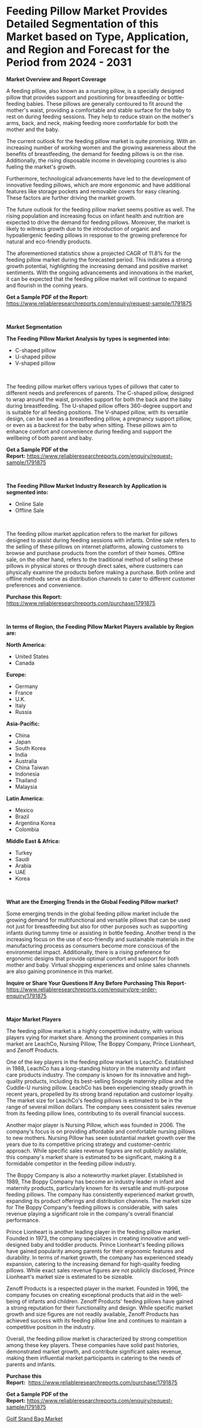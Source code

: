 <p><h1>Feeding Pillow Market Provides Detailed Segmentation of this Market based on Type, Application, and Region and Forecast for the Period from 2024 - 2031</h1></p><p><strong>Market Overview and Report Coverage</strong></p>
<p><p>A feeding pillow, also known as a nursing pillow, is a specially designed pillow that provides support and positioning for breastfeeding or bottle-feeding babies. These pillows are generally contoured to fit around the mother's waist, providing a comfortable and stable surface for the baby to rest on during feeding sessions. They help to reduce strain on the mother's arms, back, and neck, making feeding more comfortable for both the mother and the baby.</p><p>The current outlook for the feeding pillow market is quite promising. With an increasing number of working women and the growing awareness about the benefits of breastfeeding, the demand for feeding pillows is on the rise. Additionally, the rising disposable income in developing countries is also fueling the market's growth.</p><p>Furthermore, technological advancements have led to the development of innovative feeding pillows, which are more ergonomic and have additional features like storage pockets and removable covers for easy cleaning. These factors are further driving the market growth.</p><p>The future outlook for the feeding pillow market seems positive as well. The rising population and increasing focus on infant health and nutrition are expected to drive the demand for feeding pillows. Moreover, the market is likely to witness growth due to the introduction of organic and hypoallergenic feeding pillows in response to the growing preference for natural and eco-friendly products.</p><p>The aforementioned statistics show a projected CAGR of 11.8% for the feeding pillow market during the forecasted period. This indicates a strong growth potential, highlighting the increasing demand and positive market sentiments. With the ongoing advancements and innovations in the market, it can be expected that the feeding pillow market will continue to expand and flourish in the coming years.</p></p>
<p><strong>Get a Sample PDF of the Report:</strong> <a href="https://www.reliableresearchreports.com/enquiry/request-sample/1791875">https://www.reliableresearchreports.com/enquiry/request-sample/1791875</a></p>
<p>&nbsp;</p>
<p><strong>Market Segmentation</strong></p>
<p><strong>The Feeding Pillow Market Analysis by types is segmented into:</strong></p>
<p><ul><li>C-shaped pillow</li><li>U-shaped pillow</li><li>V-shaped pillow</li></ul></p>
<p>&nbsp;</p>
<p><p>The feeding pillow market offers various types of pillows that cater to different needs and preferences of parents. The C-shaped pillow, designed to wrap around the waist, provides support for both the back and the baby during breastfeeding. The U-shaped pillow offers 360-degree support and is suitable for all feeding positions. The V-shaped pillow, with its versatile design, can be used as a breastfeeding pillow, a pregnancy support pillow, or even as a backrest for the baby when sitting. These pillows aim to enhance comfort and convenience during feeding and support the wellbeing of both parent and baby.</p></p>
<p><strong>Get a Sample PDF of the Report:</strong>&nbsp;<a href="https://www.reliableresearchreports.com/enquiry/request-sample/1791875">https://www.reliableresearchreports.com/enquiry/request-sample/1791875</a></p>
<p>&nbsp;</p>
<p><strong>The Feeding Pillow Market Industry Research by Application is segmented into:</strong></p>
<p><ul><li>Online Sale</li><li>Offline Sale</li></ul></p>
<p>&nbsp;</p>
<p><p>The feeding pillow market application refers to the market for pillows designed to assist during feeding sessions with infants. Online sale refers to the selling of these pillows on internet platforms, allowing customers to browse and purchase products from the comfort of their homes. Offline sale, on the other hand, refers to the traditional method of selling these pillows in physical stores or through direct sales, where customers can physically examine the products before making a purchase. Both online and offline methods serve as distribution channels to cater to different customer preferences and convenience.</p></p>
<p><strong>Purchase this Report:</strong>&nbsp; <a href="https://www.reliableresearchreports.com/purchase/1791875">https://www.reliableresearchreports.com/purchase/1791875</a></p>
<p>&nbsp;</p>
<p><strong>In terms of Region, the Feeding Pillow Market Players available by Region are:</strong></p>
<p>
    <p> <strong> North America: </strong>
        <ul>
            <li>United States</li>
            <li>Canada</li>
        </ul>
        </p> 
    <p> <strong> Europe: </strong>
        <ul>
            <li>Germany</li>
            <li>France</li>
            <li>U.K.</li>
            <li>Italy</li>
            <li>Russia</li>
        </ul>
        </p> 
    <p> <strong> Asia-Pacific: </strong>
        <ul>
            <li>China</li>
            <li>Japan</li>
            <li>South Korea</li>
            <li>India</li>
            <li>Australia</li>
            <li>China Taiwan</li>
            <li>Indonesia</li>
            <li>Thailand</li>
            <li>Malaysia</li>
        </ul>
        </p> 
    <p> <strong> Latin America: </strong>
        <ul>
            <li>Mexico</li>
            <li>Brazil</li>
            <li>Argentina Korea</li>
            <li>Colombia</li>
        </ul>
        </p> 
    <p> <strong> Middle East & Africa: </strong>
        <ul>
            <li>Turkey</li>
            <li>Saudi</li>
            <li>Arabia</li>
            <li>UAE</li>
            <li>Korea</li>
        </ul>
    </p>
    </p>
<p>&nbsp;</p>
<p><strong>What are the Emerging Trends in the Global Feeding Pillow market?</strong></p>
<p><p>Some emerging trends in the global feeding pillow market include the growing demand for multifunctional and versatile pillows that can be used not just for breastfeeding but also for other purposes such as supporting infants during tummy time or assisting in bottle feeding. Another trend is the increasing focus on the use of eco-friendly and sustainable materials in the manufacturing process as consumers become more conscious of the environmental impact. Additionally, there is a rising preference for ergonomic designs that provide optimal comfort and support for both mother and baby. Virtual shopping experiences and online sales channels are also gaining prominence in this market.</p></p>
<p><strong>Inquire or Share Your Questions If Any Before Purchasing This Report</strong>- <a href="https://www.reliableresearchreports.com/enquiry/pre-order-enquiry/1791875">https://www.reliableresearchreports.com/enquiry/pre-order-enquiry/1791875</a></p>
<p>&nbsp;</p>
<p><strong>Major Market Players</strong></p>
<p><p>The feeding pillow market is a highly competitive industry, with various players vying for market share. Among the prominent companies in this market are LeachCo, Nursing Pillow, The Boppy Company, Prince Lionheart, and Zenoff Products.</p><p>One of the key players in the feeding pillow market is LeachCo. Established in 1988, LeachCo has a long-standing history in the maternity and infant care products industry. The company is known for its innovative and high-quality products, including its best-selling Snoogle maternity pillow and the Cuddle-U nursing pillow. LeachCo has been experiencing steady growth in recent years, propelled by its strong brand reputation and customer loyalty. The market size for LeachCo's feeding pillows is estimated to be in the range of several million dollars. The company sees consistent sales revenue from its feeding pillow lines, contributing to its overall financial success.</p><p>Another major player is Nursing Pillow, which was founded in 2006. The company's focus is on providing affordable and comfortable nursing pillows to new mothers. Nursing Pillow has seen substantial market growth over the years due to its competitive pricing strategy and customer-centric approach. While specific sales revenue figures are not publicly available, this company's market share is estimated to be significant, making it a formidable competitor in the feeding pillow industry.</p><p>The Boppy Company is also a noteworthy market player. Established in 1989, The Boppy Company has become an industry leader in infant and maternity products, particularly known for its versatile and multi-purpose feeding pillows. The company has consistently experienced market growth, expanding its product offerings and distribution channels. The market size for The Boppy Company's feeding pillows is considerable, with sales revenue playing a significant role in the company's overall financial performance.</p><p>Prince Lionheart is another leading player in the feeding pillow market. Founded in 1973, the company specializes in creating innovative and well-designed baby and toddler products. Prince Lionheart's feeding pillows have gained popularity among parents for their ergonomic features and durability. In terms of market growth, the company has experienced steady expansion, catering to the increasing demand for high-quality feeding pillows. While exact sales revenue figures are not publicly disclosed, Prince Lionheart's market size is estimated to be sizeable.</p><p>Zenoff Products is a respected player in the market. Founded in 1996, the company focuses on creating exceptional products that aid in the well-being of infants and children. Zenoff Products' feeding pillows have gained a strong reputation for their functionality and design. While specific market growth and size figures are not readily available, Zenoff Products has achieved success with its feeding pillow line and continues to maintain a competitive position in the industry.</p><p>Overall, the feeding pillow market is characterized by strong competition among these key players. These companies have solid past histories, demonstrated market growth, and contribute significant sales revenue, making them influential market participants in catering to the needs of parents and infants.</p></p>
<p><strong>Purchase this Report:</strong>&nbsp;&nbsp;<a href="https://www.reliableresearchreports.com/purchase/1791875">https://www.reliableresearchreports.com/purchase/1791875</a></p>
<p></p>
<p><strong>Get a Sample PDF of the Report:</strong>&nbsp;<a href="https://www.reliableresearchreports.com/enquiry/request-sample/1791875">https://www.reliableresearchreports.com/enquiry/request-sample/1791875</a></p>
<p><p><a href="https://github.com/nathandecarvalho/Market-Research-Report-List-1/blob/main/golf-stand-bag-market.md">Golf Stand Bag Market</a></p></p>